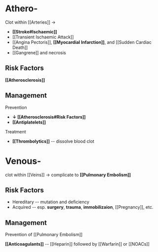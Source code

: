 # Athero-
Clot within [[Arteries]] →
- **[[Stroke#Ischaemic]]**
- [[Transient Ischaemic Attack]]
- [[Angina Pectoris]], **[[Myocardial Infarction]]**, and [[Sudden Cardiac Death]]
- [[Gangrene]] and necrosis

## Risk Factors
**[[Atherosclerosis]]**

## Management
Prevention
- **↓ [[Atherosclerosis#Risk Factors]]**
- **[[Antiplatelets]]**

Treatment
- **[[Thrombolytics]]** -- dissolve blood clot

# Venous-
clot within [[Veins]] → complicate to **[[Pulmonary Embolism]]**

## Risk Factors
- Hereditary -- mutation and deficiency
- Acquired -- esp. **surgery**, **trauma**, **immobilizaion**, [[Pregnancy]], etc.

## Management
Prevention of [[Pulmonary Embolism]]

**[[Anticoagulants]]** -- [[Heparin]] followed by [[Warfarin]] or [[NOACs]] 
